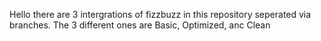 Hello there are 3 intergrations of fizzbuzz in this repository seperated via branches. The 3 different ones are Basic, Optimized, anc Clean
